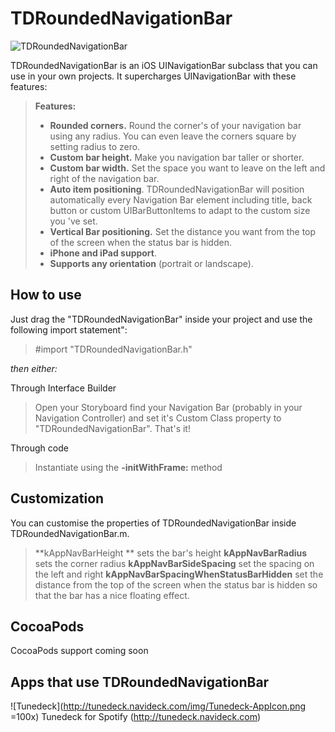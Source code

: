 TDRoundedNavigationBar
===================

![TDRoundedNavigationBar](https://github.com/Navideck/TDRoundedNavigationBar/raw/master/TDRoundedNavigationBar.gif)

TDRoundedNavigationBar is an iOS UINavigationBar subclass that you can use in your own projects. It supercharges UINavigationBar with these features:

> **Features:**
> - **Rounded corners.** Round the corner's of your navigation bar using any radius. You can even leave the corners square by setting radius to zero.
> - **Custom bar height.** Make you navigation bar taller or shorter.
> - **Custom bar width.** Set the space you want to leave on the left and right of the navigation bar.
> - **Auto item positioning**. TDRoundedNavigationBar will position automatically every Navigation Bar element including title, back button or custom UIBarButtonItems to adapt to the custom size you 've set.
> - **Vertical Bar positioning.** Set the distance you want from the top of the screen when the status bar is hidden.
> - **iPhone and iPad support**.
> - **Supports any orientation** (portrait or landscape).


How to use
-------------
Just drag the "TDRoundedNavigationBar" inside your project and use the following import statement":
> \#import "TDRoundedNavigationBar.h"

*then either:*

Through Interface Builder
> Open your Storyboard find your Navigation Bar (probably in your Navigation Controller) and set it's Custom Class property to "TDRoundedNavigationBar". That's it!

Through code 
> Instantiate using the **-initWithFrame:** method

Customization
-------------
You can customise the properties of TDRoundedNavigationBar inside TDRoundedNavigationBar.m. 
> **kAppNavBarHeight ** sets the bar's height
> **kAppNavBarRadius** sets the corner radius
> **kAppNavBarSideSpacing** set the spacing on the left and right
> **kAppNavBarSpacingWhenStatusBarHidden** set the distance from the top of the screen when the status bar is hidden so that the bar has a nice floating effect.

CocoaPods
-------------
CocoaPods support coming soon

Apps that use TDRoundedNavigationBar
-------------
![Tunedeck](http://tunedeck.navideck.com/img/Tunedeck-AppIcon.png =100x) Tunedeck for Spotify (http://tunedeck.navideck.com)